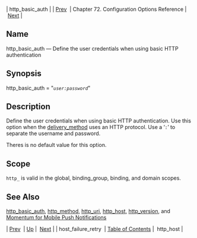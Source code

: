 | http_basic_auth |
| [Prev](conf.ref.host_failure_retry)  | Chapter 72. Configuration Options Reference |  [Next](conf.ref.http_host) |

<a name="conf.ref.http_basic_auth"></a>
## Name

http_basic_auth — Define the user credentials when using basic HTTP authentication

## Synopsis

http_basic_auth = "*`user:password`*"

<a name="idp24886992"></a>
## Description

Define the user credentials when using basic HTTP authentication. Use this option when the [delivery_method](conf.ref.delivery_method "delivery_method") uses an HTTP protocol. Use a ‘`:`’ to separate the username and password.

Theres is no default value for this option.

<a name="idp24889984"></a>
## Scope

`http_` is valid in the global, binding_group, binding, and domain scopes.

<a name="idp24891840"></a>
## See Also

[http_basic_auth](conf.ref.http_basic_auth "http_basic_auth"), [http_method](conf.ref.http_method "http_method"), [http_uri](conf.ref.http_uri "http_uri"), [http_host](conf.ref.http_host "http_host"), [http_version](conf.ref.http_version "http_version"), and [Momentum for Mobile Push Notifications](https://support.messagesystems.com/docs/web-push/)

| [Prev](conf.ref.host_failure_retry)  | [Up](config.options.ref) |  [Next](conf.ref.http_host) |
| host_failure_retry  | [Table of Contents](index) |  http_host |

